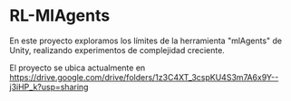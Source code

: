 # RL-MlAgents
En este proyecto exploramos los límites de la herramienta "mlAgents" de Unity, realizando experimentos de complejidad creciente. 

El proyecto se ubica actualmente en https://drive.google.com/drive/folders/1z3C4XT_3cspKU4S3m7A6x9Y--j3iHP_k?usp=sharing
